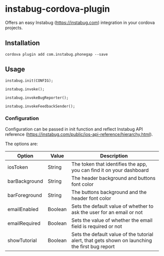 # instabug-cordova-plugin

Offers an easy Instabug (https://instabug.com) integration in your cordova projects.

## Installation

```
cordova plugin add com.instabug.phonegap --save
```

## Usage

```
instabug.init(CONFIG);

instabug.invoke();

instabug.invokeBugReporter();

instabug.invokeFeedbackSender();
```

### Configuration

Configuration can be passed in init function and reflect Instabug API reference (https://instabug.com/public/ios-api-reference/hierarchy.html).

The options are:

|      Option       |    Value   |     Description   |
|-------------------|------------|-------------------|
| iosToken | String | The token that identifies the app, you can find it on your dashboard |
| barBackground | String | The header background and buttons font color |
| barForeground | String | The buttons background and the header font color |
| emailEnabled | Boolean | Sets the default value of whether to ask the user for an email or not |
| emailRequired | Boolean | Sets the value of whether the email field is required or not |
| showTutorial | Boolean | Sets the default value of the tutorial alert, that gets shown on launching the first bug report |